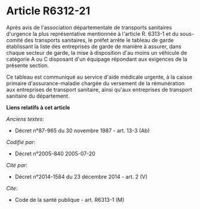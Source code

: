 # Article R6312-21

Après avis de l'association départementale de transports sanitaires d'urgence la plus représentative mentionnée à l'article
R. 6313-1 et du sous-comité des transports sanitaires, le préfet arrête le tableau de garde établissant la liste des
entreprises de garde de manière à assurer, dans chaque secteur de garde, la mise à disposition d'au moins un véhicule de
catégorie A ou C disposant d'un équipage répondant aux exigences de la présente section.

Ce tableau est communiqué au service d'aide médicale urgente, à la caisse primaire d'assurance-maladie chargée du versement
de la rémunération aux entreprises de transport sanitaire, ainsi qu'aux entreprises de transport sanitaire du département.

**Liens relatifs à cet article**

_Anciens textes_:

  - Décret n°87-965 du 30 novembre 1987 - art. 13-3 (Ab)

_Codifié par_:

  - Décret n°2005-840 2005-07-20

_Cité par_:

  - Décret n°2014-1584 du 23 décembre 2014 - art. 2 (V)

_Cite_:

  - Code de la santé publique - art. R6313-1 (M)
